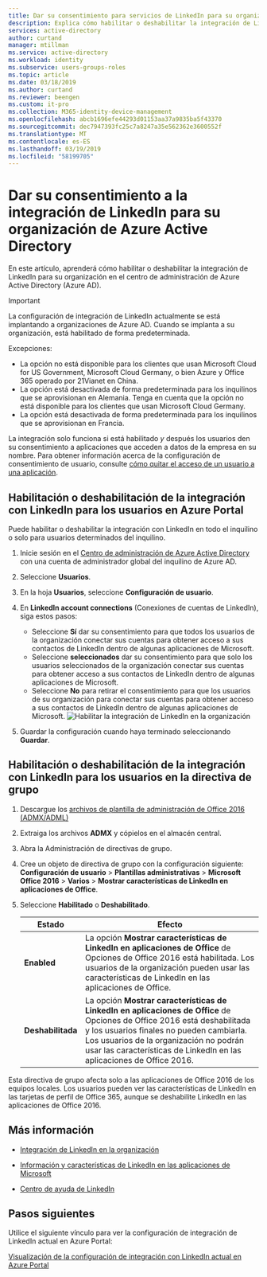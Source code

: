 ```yaml
---
title: Dar su consentimiento para servicios de LinkedIn para su organización, Azure Active Directory | Microsoft Docs
description: Explica cómo habilitar o deshabilitar la integración de LinkedIn para las aplicaciones de Microsoft en Azure Active Directory
services: active-directory
author: curtand
manager: mtillman
ms.service: active-directory
ms.workload: identity
ms.subservice: users-groups-roles
ms.topic: article
ms.date: 03/18/2019
ms.author: curtand
ms.reviewer: beengen
ms.custom: it-pro
ms.collection: M365-identity-device-management
ms.openlocfilehash: abcb1696efe44293d01153aa37a9835ba5f43370
ms.sourcegitcommit: dec7947393fc25c7a8247a35e562362e3600552f
ms.translationtype: MT
ms.contentlocale: es-ES
ms.lasthandoff: 03/19/2019
ms.locfileid: "58199705"
---
```

# <a name="consent-to-linkedin-integration-for-your-azure-active-directory-organization"></a>Dar su consentimiento a la integración de LinkedIn para su organización de Azure Active Directory

En este artículo, aprenderá cómo habilitar o deshabilitar la integración de LinkedIn para su organización en el centro de administración de Azure Active Directory (Azure AD).

> [!IMPORTANT]
> La configuración de integración de LinkedIn actualmente se está implantando a organizaciones de Azure AD. Cuando se implanta a su organización, está habilitado de forma predeterminada.
> 
> Excepciones:
> * La opción no está disponible para los clientes que usan Microsoft Cloud for US Government, Microsoft Cloud Germany, o bien Azure y Office 365 operado por 21Vianet en China.
> * La opción está desactivada de forma predeterminada para los inquilinos que se aprovisionan en Alemania. Tenga en cuenta que la opción no está disponible para los clientes que usan Microsoft Cloud Germany.
> * La opción está desactivada de forma predeterminada para los inquilinos que se aprovisionan en Francia.
>
> La integración solo funciona si está habilitado *y* después los usuarios den su consentimiento a aplicaciones que acceden a datos de la empresa en su nombre. Para obtener información acerca de la configuración de consentimiento de usuario, consulte [cómo quitar el acceso de un usuario a una aplicación](https://docs.microsoft.com/azure/active-directory/application-access-assignment-how-to-remove-assignment).

## <a name="enable-or-disable-linkedin-integration-for-your-users-in-the-azure-portal"></a>Habilitación o deshabilitación de la integración con LinkedIn para los usuarios en Azure Portal

Puede habilitar o deshabilitar la integración con LinkedIn en todo el inquilino o solo para usuarios determinados del inquilino.

1. Inicie sesión en el [Centro de administración de Azure Active Directory](https://aad.portal.azure.com/) con una cuenta de administrador global del inquilino de Azure AD.
2. Seleccione **Usuarios**.
3. En la hoja **Usuarios**, seleccione **Configuración de usuario**.
4. En **LinkedIn account connections** (Conexiones de cuentas de LinkedIn), siga estos pasos:

   * Seleccione **Sí** dar su consentimiento para que todos los usuarios de la organización conectar sus cuentas para obtener acceso a sus contactos de LinkedIn dentro de algunas aplicaciones de Microsoft.
   * Seleccione **seleccionados** dar su consentimiento para que solo los usuarios seleccionados de la organización conectar sus cuentas para obtener acceso a sus contactos de LinkedIn dentro de algunas aplicaciones de Microsoft.
   * Seleccione **No** para retirar el consentimiento para que los usuarios de su organización para conectar sus cuentas para obtener acceso a sus contactos de LinkedIn dentro de algunas aplicaciones de Microsoft.
    ![Habilitar la integración de LinkedIn en la organización](./media/linkedin-integration/linkedin-integration.png)
5. Guardar la configuración cuando haya terminado seleccionando **Guardar**.

## <a name="enable-or-disable-linkedin-integration-for-your-users-in-group-policy"></a>Habilitación o deshabilitación de la integración con LinkedIn para los usuarios en la directiva de grupo

1. Descargue los [archivos de plantilla de administración de Office 2016 (ADMX/ADML)](https://www.microsoft.com/download/details.aspx?id=49030)
2. Extraiga los archivos **ADMX** y cópielos en el almacén central.
3. Abra la Administración de directivas de grupo.
4. Cree un objeto de directiva de grupo con la configuración siguiente: **Configuración de usuario** > **Plantillas administrativas** > **Microsoft Office 2016** > **Varios** > **Mostrar características de LinkedIn en aplicaciones de Office**.
5. Seleccione **Habilitado** o **Deshabilitado**.
  
   Estado | Efecto
   ------ | ------
   **Enabled** | La opción **Mostrar características de LinkedIn en aplicaciones de Office** de Opciones de Office 2016 está habilitada. Los usuarios de la organización pueden usar las características de LinkedIn en las aplicaciones de Office.
   **Deshabilitada** | La opción **Mostrar características de LinkedIn en aplicaciones de Office** de Opciones de Office 2016 está deshabilitada y los usuarios finales no pueden cambiarla. Los usuarios de la organización no podrán usar las características de LinkedIn en las aplicaciones de Office 2016.

Esta directiva de grupo afecta solo a las aplicaciones de Office 2016 de los equipos locales. Los usuarios pueden ver las características de LinkedIn en las tarjetas de perfil de Office 365, aunque se deshabilite LinkedIn en las aplicaciones de Office 2016.

## <a name="learn-more"></a>Más información

* [Integración de LinkedIn en la organización](linkedin-user-consent.md)

* [Información y características de LinkedIn en las aplicaciones de Microsoft](https://go.microsoft.com/fwlink/?linkid=850740)

* [Centro de ayuda de LinkedIn](https://www.linkedin.com/help/linkedin)

## <a name="next-steps"></a>Pasos siguientes

Utilice el siguiente vínculo para ver la configuración de integración de LinkedIn actual en Azure Portal:

[Visualización de la configuración de integración con LinkedIn actual en Azure Portal](https://aad.portal.azure.com/#blade/Microsoft_AAD_IAM/UserManagementMenuBlade/UserSettings)
